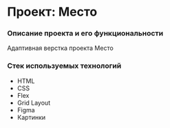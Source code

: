 # Проект: Место

### Описание проекта и его функциональности
Адаптивная верстка проекта Место

### Стек используемых технологий
* HTML
* CSS
* Flex
* Grid Layout
* Figma
* Картинки